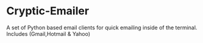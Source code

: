 # Cryptic-Emailer
A set of Python based email clients for quick emailing inside of the terminal. Includes (Gmail,Hotmail &amp; Yahoo)
